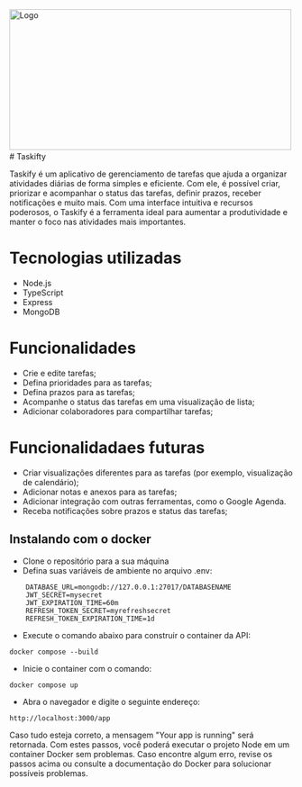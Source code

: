  <div ><img src="https://i.imgur.com/rgPZQwF.png" title="Logo" **alt="Git" width="500" height="250"/>&nbsp;
 </div>
# Taskifty

Taskify é um aplicativo de gerenciamento de tarefas que ajuda a organizar atividades diárias de forma simples e eficiente. Com ele, é possível criar, priorizar e acompanhar o status das tarefas, definir prazos, receber notificações e muito mais. Com uma interface intuitiva e recursos poderosos, o Taskify é a ferramenta ideal para aumentar a produtividade e manter o foco nas atividades mais importantes.

# Tecnologias utilizadas

- Node.js
- TypeScript
- Express
- MongoDB

# Funcionalidades

- Crie e edite tarefas;
- Defina prioridades para as tarefas;
- Defina prazos para as tarefas;
- Acompanhe o status das tarefas em uma visualização de lista;
- Adicionar colaboradores para compartilhar tarefas;

# Funcionalidadaes futuras

- Criar visualizações diferentes para as tarefas (por exemplo, visualização de calendário);
- Adicionar notas e anexos para as tarefas;
- Adicionar integração com outras ferramentas, como o Google Agenda.
- Receba notificações sobre prazos e status das tarefas;

## Instalando com o docker
- Clone o repositório para a sua máquina
- Defina suas variáveis de ambiente no arquivo .env:

```
    DATABASE_URL=mongodb://127.0.0.1:27017/DATABASENAME
    JWT_SECRET=mysecret
    JWT_EXPIRATION_TIME=60m
    REFRESH_TOKEN_SECRET=myrefreshsecret
    REFRESH_TOKEN_EXPIRATION_TIME=1d
```

- Execute o comando abaixo para construir o container da API:
```
docker compose --build
```
- Inicie o container com o comando:
```
docker compose up
```
- Abra o navegador e digite o seguinte endereço: 

```
http://localhost:3000/app
```
Caso tudo esteja correto, a mensagem "Your app is running" será retornada.
Com estes passos, você poderá executar o projeto Node em um container Docker sem problemas. Caso encontre algum erro, revise os passos acima ou consulte a documentação do Docker para solucionar possíveis problemas.
